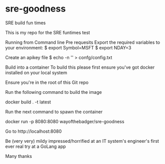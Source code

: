 # sre-goodness
SRE build fun times

This is my repo for the SRE funtimes test

Running from Command line
Pre requesits
Export the required variables to your environment:
$ export Symbol=MSFT
$ export NDAY=3

Create an apikey file
$ echo -n '<apikey>' > confg/config.txt

Build into a container
To build this please first ensure you've got docker installed on your local system

Ensure you're in the root of this Git repo

Run the following command to build the image

docker build . -t latest

Run the next command to spawn the container

docker run -p 8080:8080 wayofthebadger/sre-goodness

Go to http://localhost:8080

Be (very very) mildy impressed/horrified at an IT system's engineer's first ever real try at a GoLang app

Many thanks
